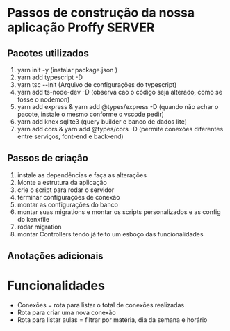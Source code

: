 
# Passos de construção da nossa aplicação Proffy SERVER

## Pacotes utilizados 
   1. yarn init -y (instalar package.json )
   2. yarn add typescript -D 
   3. yarn tsc --init (Arquivo de configurações do typescript)
   4. yarn add ts-node-dev -D (observa cao o código seja alterado, como se fosse o nodemon)
   5. yarn add express & yarn add @types/express -D (quando não achar o pacote, instale o mesmo conforme o vscode pedir)
   6. yarn add knex sqlite3 (query builder e banco de dados lite)
   7. yarn add cors & yarn add @types/cors -D (permite conexões diferentes entre serviços, font-end e back-end)
   

## Passos de criação
   1. instale as dependências e faça as alterações
   2. Monte a estrutura da aplicação
   3. crie o script para rodar o servidor
   4. terminar configurações de conexão
   5. montar as configurações do banco
   6. montar suas migrations e montar os scripts personalizados e as config do kenxfile
   7. rodar migration
   8. montar Controllers tendo já feito um esboço das funcionalidades
   


## Anotações adicionais 


# Funcionalidades 
   - Conexões = rota para listar o total de conexões realizadas
   - Rota para criar uma nova conexão
   - Rota para listar aulas = filtrar por matéria, dia da semana e horário